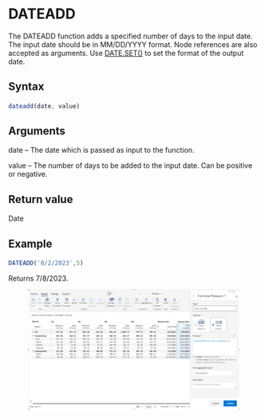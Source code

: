# DATEADD

The DATEADD function adds a specified number of days to the input date. The input date should be in MM/DD/YYYY format. Node references are also accepted as arguments. Use [DATE.SET()](date.set.md) to set the format of the output date.

## Syntax

```javascript
dateadd(date, value)
```

## Arguments

date – The date which is passed as input to the function.

value – The number of days to be added to the input date. Can be positive or negative.

## Return value

Date

## Example

```javascript
DATEADD('8/2/2023',5)
```

Returns 7/8/2023.

<figure><img src="../../.gitbook/assets/image (168) (1).png" alt=""><figcaption></figcaption></figure>

